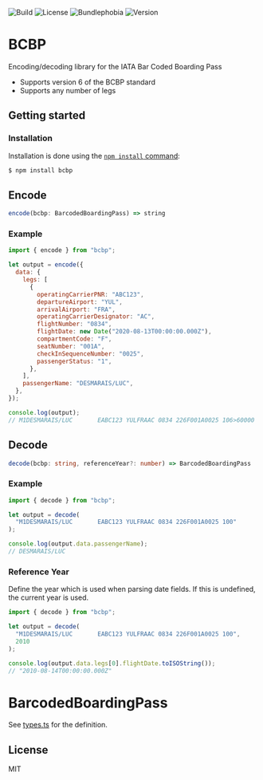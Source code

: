 ![Build](https://img.shields.io/github/workflow/status/georgesmith46/bcbp/Release?style=for-the-badge)
![License](https://img.shields.io/github/license/georgesmith46/bcbp?style=for-the-badge)
![Bundlephobia](https://img.shields.io/bundlephobia/minzip/bcbp?style=for-the-badge)
![Version](https://img.shields.io/npm/v/bcbp?style=for-the-badge)

# BCBP

Encoding/decoding library for the IATA Bar Coded Boarding Pass

- Supports version 6 of the BCBP standard
- Supports any number of legs

## Getting started

### Installation

Installation is done using the
[`npm install` command](https://docs.npmjs.com/getting-started/installing-npm-packages-locally):

```bash
$ npm install bcbp
```

## Encode

```ts
encode(bcbp: BarcodedBoardingPass) => string
```

### Example

```js
import { encode } from "bcbp";

let output = encode({
  data: {
    legs: [
      {
        operatingCarrierPNR: "ABC123",
        departureAirport: "YUL",
        arrivalAirport: "FRA",
        operatingCarrierDesignator: "AC",
        flightNumber: "0834",
        flightDate: new Date("2020-08-13T00:00:00.000Z"),
        compartmentCode: "F",
        seatNumber: "001A",
        checkInSequenceNumber: "0025",
        passengerStatus: "1",
      },
    ],
    passengerName: "DESMARAIS/LUC",
  },
});

console.log(output);
// M1DESMARAIS/LUC       EABC123 YULFRAAC 0834 226F001A0025 106>60000
```

## Decode

```ts
decode(bcbp: string, referenceYear?: number) => BarcodedBoardingPass
```

### Example

```js
import { decode } from "bcbp";

let output = decode(
  "M1DESMARAIS/LUC       EABC123 YULFRAAC 0834 226F001A0025 100"
);

console.log(output.data.passengerName);
// DESMARAIS/LUC
```

### Reference Year

Define the year which is used when parsing date fields. If this is undefined, the current year is used.

```js
import { decode } from "bcbp";

let output = decode(
  "M1DESMARAIS/LUC       EABC123 YULFRAAC 0834 226F001A0025 100",
  2010
);

console.log(output.data.legs[0].flightDate.toISOString());
// "2010-08-14T00:00:00.000Z"
```

# BarcodedBoardingPass

See [types.ts](src/types.ts) for the definition.

## License

MIT
